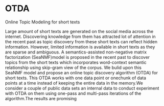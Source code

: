 # OTDA
Online Topic Modeling for short texts


Large amount of short texts are generated on the social media across the internet. Discovering knowledge from them has attracted lot of attention in the recent past as topic discovery from these short texts can reflect hidden information. However, limited information is available in short texts as they are sparse and ambiguous. A semantics-assisted non-negative matrix factorization (SeaNMF)model is proposed in the recent past to discover topics from the short texts which incorporates word-context semantic relationship using skip-gram view of the corpus. We bulid upon this SeaNMF model and propose an online topic discovery algorithm (OTDA) for short texts. This OTDA works with one data point or onechunk of data points at a time instead of keeping the entire data in the memory.We consider a couple of public data sets an internal data to conduct experiment with OTDA on them using one-pass and multi-pass iterations of the algorithm.The results are promising
